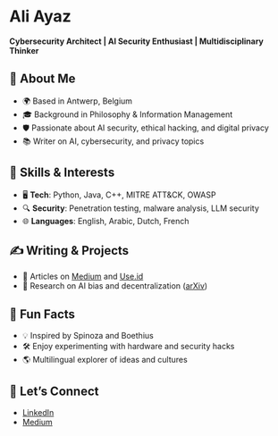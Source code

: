 # Ali Ayaz

**Cybersecurity Architect | AI Security Enthusiast | Multidisciplinary Thinker**

## 👋 About Me
- 🌍 Based in Antwerp, Belgium  
- 🎓 Background in Philosophy & Information Management  
- 🛡 Passionate about AI security, ethical hacking, and digital privacy  
- 📚 Writer on AI, cybersecurity, and privacy topics  

## 🧰 Skills & Interests
- 🖥 **Tech**: Python, Java, C++, MITRE ATT&CK, OWASP  
- 🔍 **Security**: Penetration testing, malware analysis, LLM security  
- 🌐 **Languages**: English, Arabic, Dutch, French  

## ✍️ Writing & Projects
- 📖 Articles on [Medium](https://medium.com/@AliOmarAyaz) and [Use.id](https://get.use.id/blog)  
- 🧠 Research on AI bias and decentralization ([arXiv](https://arxiv.org/abs/2306.02428))  

## 🌟 Fun Facts
- 💡 Inspired by Spinoza and Boethius  
- 🛠 Enjoy experimenting with hardware and security hacks  
- 🌎 Multilingual explorer of ideas and cultures  

## 🔗 Let’s Connect
- [LinkedIn](https://www.linkedin.com/in/boethius-ayaz/)  
- [Medium](https://medium.com/@AliOmarAyaz)  
